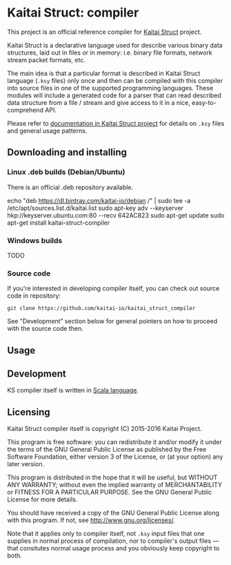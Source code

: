 # Kaitai Struct: compiler

This project is an official reference compiler for [Kaitai Struct](https://github.com/kaitai-io/kaitai_struct) project.

Kaitai Struct is a declarative language used for describe various
binary data structures, laid out in files or in memory: i.e. binary
file formats, network stream packet formats, etc.

The main idea is that a particular format is described in Kaitai
Struct language (`.ksy` files) only once and then can be compiled with
this compiler into source files in one of the supported programming
languages. These modules will include a generated code for a parser
that can read described data structure from a file / stream and give
access to it in a nice, easy-to-comprehend API.

Please refer to [documentation in Kaitai Struct project](https://github.com/kaitai-io/kaitai_struct)
for details on `.ksy` files and general usage patterns.

## Downloading and installing

### Linux .deb builds (Debian/Ubuntu)

There is an official .deb repository available.

echo "deb https://dl.bintray.com/kaitai-io/debian /" | sudo tee -a /etc/apt/sources.list.d/kaitai.list
sudo apt-key adv --keyserver hkp://keyserver.ubuntu.com:80 --recv 642AC823
sudo apt-get update
sudo apt-get install kaitai-struct-compiler

### Windows builds

TODO

### Source code

If you're interested in developing compiler itself, you can check out
source code in repository:

    git clone https://github.com/kaitai-io/kaitai_struct_compiler

See "Development" section below for general pointers on how to proceed
with the source code then.

## Usage

## Development

KS compiler itself is written in [Scala language](http://www.scala-lang.org/).

## Licensing

Kaitai Struct compiler itself is copyright (C) 2015-2016 Kaitai
Project.

This program is free software: you can redistribute it and/or modify
it under the terms of the GNU General Public License as published by
the Free Software Foundation, either version 3 of the License, or (at
your option) any later version.

This program is distributed in the hope that it will be useful, but
WITHOUT ANY WARRANTY; without even the implied warranty of
MERCHANTABILITY or FITNESS FOR A PARTICULAR PURPOSE.  See the GNU
General Public License for more details.

You should have received a copy of the GNU General Public License
along with this program.  If not, see <http://www.gnu.org/licenses/>.

Note that it applies only to compiler itself, not `.ksy` input files
that one supplies in normal process of compilation, nor to compiler's
output files — that consitutes normal usage process and you obviously
keep copyright to both.
